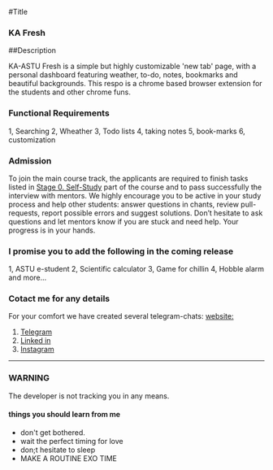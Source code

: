 
#Title
### KA Fresh

##Description

KA-ASTU Fresh is a simple but highly customizable 'new tab' page, with a personal dashboard featuring weather, to-do, notes, bookmarks and beautiful backgrounds.
This respo is a chrome based browser extension for the students and other chrome funs.

### Functional Requirements
 1, Searching
 2, Wheather
 3, Todo lists
 4, taking notes
 5, book-marks
 6, customization

### Admission

To join the main course track, the applicants are required to finish tasks listed in [Stage 0. Self-Study](contents.md#stage-0-self-study) part of the course and to pass successfully the interview with mentors. We highly encourage you to be active in your study process and help other students: answer questions in chants, review pull-requests, report possible errors and suggest solutions. Don’t hesitate to ask questions and let mentors know if you are stuck and need help. Your progress is in your hands.

### I promise you to add the following in the coming release

1, ASTU e-student 
2, Scientific calculator
3, Game for chillin
4, Hobble alarm
    and more...

<!-- TODO: finish it up  -->
<!-- For more information take a look on [syllabus](syllabus.md) -->
 ### Cotact me for any details

For your comfort we have created several telegram-chats:
           [website: ](https://bit.ly/aysiA) 
1. [Telegram](https://t.me/aysi143) 
2. [Linked in](https://www.linkedin.com/in/aysi143/) 
3. [Instagram](https://instagrm.com/aysi143) 

---

### WARNING
 The developer is not tracking you in any means. 
 

#### things you should learn from me

* don't get bothered.
* wait the perfect timing for love
* don;t hesitate to sleep
* MAKE A ROUTINE EXO TIME
